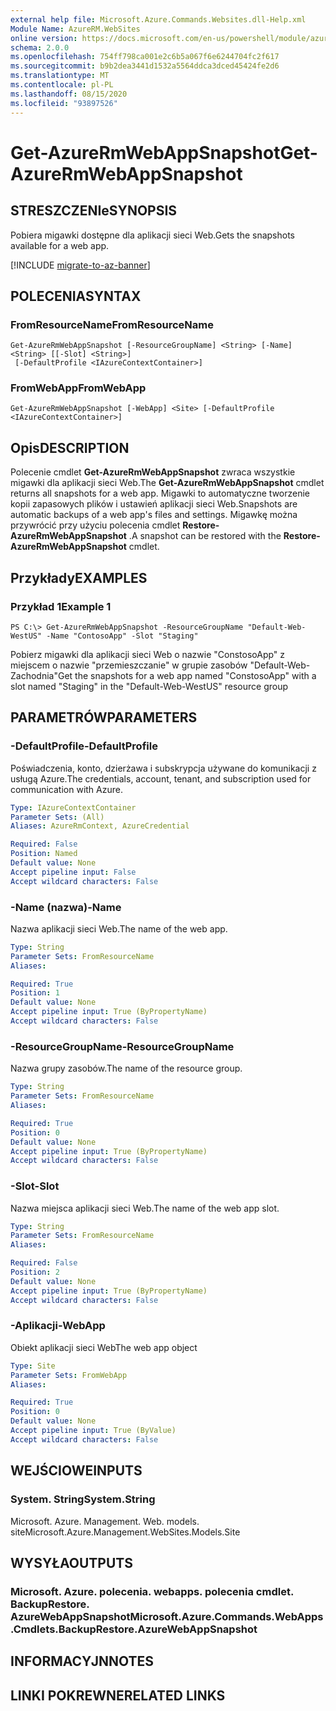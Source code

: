 ```yaml
---
external help file: Microsoft.Azure.Commands.Websites.dll-Help.xml
Module Name: AzureRM.WebSites
online version: https://docs.microsoft.com/en-us/powershell/module/azurerm.websites/get-azurermwebappsnapshot
schema: 2.0.0
ms.openlocfilehash: 754ff798ca001e2c6b5a067f6e6244704fc2f617
ms.sourcegitcommit: b9b2dea3441d1532a5564ddca3dced45424fe2d6
ms.translationtype: MT
ms.contentlocale: pl-PL
ms.lasthandoff: 08/15/2020
ms.locfileid: "93897526"
---
```

# <span data-ttu-id="c3829-101">Get-AzureRmWebAppSnapshot</span><span class="sxs-lookup"><span data-stu-id="c3829-101">Get-AzureRmWebAppSnapshot</span></span>

## <span data-ttu-id="c3829-102">STRESZCZENIe</span><span class="sxs-lookup"><span data-stu-id="c3829-102">SYNOPSIS</span></span>
<span data-ttu-id="c3829-103">Pobiera migawki dostępne dla aplikacji sieci Web.</span><span class="sxs-lookup"><span data-stu-id="c3829-103">Gets the snapshots available for a web app.</span></span>

[!INCLUDE [migrate-to-az-banner](../../includes/migrate-to-az-banner.md)]

## <span data-ttu-id="c3829-104">POLECENIA</span><span class="sxs-lookup"><span data-stu-id="c3829-104">SYNTAX</span></span>

### <span data-ttu-id="c3829-105">FromResourceName</span><span class="sxs-lookup"><span data-stu-id="c3829-105">FromResourceName</span></span>
```
Get-AzureRmWebAppSnapshot [-ResourceGroupName] <String> [-Name] <String> [[-Slot] <String>]
 [-DefaultProfile <IAzureContextContainer>]
```

### <span data-ttu-id="c3829-106">FromWebApp</span><span class="sxs-lookup"><span data-stu-id="c3829-106">FromWebApp</span></span>
```
Get-AzureRmWebAppSnapshot [-WebApp] <Site> [-DefaultProfile <IAzureContextContainer>]
```

## <span data-ttu-id="c3829-107">Opis</span><span class="sxs-lookup"><span data-stu-id="c3829-107">DESCRIPTION</span></span>
<span data-ttu-id="c3829-108">Polecenie cmdlet **Get-AzureRmWebAppSnapshot** zwraca wszystkie migawki dla aplikacji sieci Web.</span><span class="sxs-lookup"><span data-stu-id="c3829-108">The **Get-AzureRmWebAppSnapshot** cmdlet returns all snapshots for a web app.</span></span> <span data-ttu-id="c3829-109">Migawki to automatyczne tworzenie kopii zapasowych plików i ustawień aplikacji sieci Web.</span><span class="sxs-lookup"><span data-stu-id="c3829-109">Snapshots are automatic backups of a web app's files and settings.</span></span> <span data-ttu-id="c3829-110">Migawkę można przywrócić przy użyciu polecenia cmdlet **Restore-AzureRmWebAppSnapshot** .</span><span class="sxs-lookup"><span data-stu-id="c3829-110">A snapshot can be restored with the **Restore-AzureRmWebAppSnapshot** cmdlet.</span></span>

## <span data-ttu-id="c3829-111">Przykłady</span><span class="sxs-lookup"><span data-stu-id="c3829-111">EXAMPLES</span></span>

### <span data-ttu-id="c3829-112">Przykład 1</span><span class="sxs-lookup"><span data-stu-id="c3829-112">Example 1</span></span>
```
PS C:\> Get-AzureRmWebAppSnapshot -ResourceGroupName "Default-Web-WestUS" -Name "ContosoApp" -Slot "Staging"
```

<span data-ttu-id="c3829-113">Pobierz migawki dla aplikacji sieci Web o nazwie "ConstosoApp" z miejscem o nazwie "przemieszczanie" w grupie zasobów "Default-Web-Zachodnia"</span><span class="sxs-lookup"><span data-stu-id="c3829-113">Get the snapshots for a web app named "ConstosoApp" with a slot named "Staging" in the "Default-Web-WestUS" resource group</span></span>

## <span data-ttu-id="c3829-114">PARAMETRÓW</span><span class="sxs-lookup"><span data-stu-id="c3829-114">PARAMETERS</span></span>

### <span data-ttu-id="c3829-115">-DefaultProfile</span><span class="sxs-lookup"><span data-stu-id="c3829-115">-DefaultProfile</span></span>
<span data-ttu-id="c3829-116">Poświadczenia, konto, dzierżawa i subskrypcja używane do komunikacji z usługą Azure.</span><span class="sxs-lookup"><span data-stu-id="c3829-116">The credentials, account, tenant, and subscription used for communication with Azure.</span></span>

```yaml
Type: IAzureContextContainer
Parameter Sets: (All)
Aliases: AzureRmContext, AzureCredential

Required: False
Position: Named
Default value: None
Accept pipeline input: False
Accept wildcard characters: False
```

### <span data-ttu-id="c3829-117">-Name (nazwa)</span><span class="sxs-lookup"><span data-stu-id="c3829-117">-Name</span></span>
<span data-ttu-id="c3829-118">Nazwa aplikacji sieci Web.</span><span class="sxs-lookup"><span data-stu-id="c3829-118">The name of the web app.</span></span>

```yaml
Type: String
Parameter Sets: FromResourceName
Aliases: 

Required: True
Position: 1
Default value: None
Accept pipeline input: True (ByPropertyName)
Accept wildcard characters: False
```

### <span data-ttu-id="c3829-119">-ResourceGroupName</span><span class="sxs-lookup"><span data-stu-id="c3829-119">-ResourceGroupName</span></span>
<span data-ttu-id="c3829-120">Nazwa grupy zasobów.</span><span class="sxs-lookup"><span data-stu-id="c3829-120">The name of the resource group.</span></span>

```yaml
Type: String
Parameter Sets: FromResourceName
Aliases: 

Required: True
Position: 0
Default value: None
Accept pipeline input: True (ByPropertyName)
Accept wildcard characters: False
```

### <span data-ttu-id="c3829-121">-Slot</span><span class="sxs-lookup"><span data-stu-id="c3829-121">-Slot</span></span>
<span data-ttu-id="c3829-122">Nazwa miejsca aplikacji sieci Web.</span><span class="sxs-lookup"><span data-stu-id="c3829-122">The name of the web app slot.</span></span>

```yaml
Type: String
Parameter Sets: FromResourceName
Aliases: 

Required: False
Position: 2
Default value: None
Accept pipeline input: True (ByPropertyName)
Accept wildcard characters: False
```

### <span data-ttu-id="c3829-123">-Aplikacji</span><span class="sxs-lookup"><span data-stu-id="c3829-123">-WebApp</span></span>
<span data-ttu-id="c3829-124">Obiekt aplikacji sieci Web</span><span class="sxs-lookup"><span data-stu-id="c3829-124">The web app object</span></span>

```yaml
Type: Site
Parameter Sets: FromWebApp
Aliases: 

Required: True
Position: 0
Default value: None
Accept pipeline input: True (ByValue)
Accept wildcard characters: False
```

## <span data-ttu-id="c3829-125">WEJŚCIOWE</span><span class="sxs-lookup"><span data-stu-id="c3829-125">INPUTS</span></span>

### <span data-ttu-id="c3829-126">System. String</span><span class="sxs-lookup"><span data-stu-id="c3829-126">System.String</span></span>
<span data-ttu-id="c3829-127">Microsoft. Azure. Management. Web. models. site</span><span class="sxs-lookup"><span data-stu-id="c3829-127">Microsoft.Azure.Management.WebSites.Models.Site</span></span>


## <span data-ttu-id="c3829-128">WYSYŁA</span><span class="sxs-lookup"><span data-stu-id="c3829-128">OUTPUTS</span></span>

### <span data-ttu-id="c3829-129">Microsoft. Azure. polecenia. webapps. polecenia cmdlet. BackupRestore. AzureWebAppSnapshot</span><span class="sxs-lookup"><span data-stu-id="c3829-129">Microsoft.Azure.Commands.WebApps.Cmdlets.BackupRestore.AzureWebAppSnapshot</span></span>


## <span data-ttu-id="c3829-130">INFORMACYJN</span><span class="sxs-lookup"><span data-stu-id="c3829-130">NOTES</span></span>

## <span data-ttu-id="c3829-131">LINKI POKREWNE</span><span class="sxs-lookup"><span data-stu-id="c3829-131">RELATED LINKS</span></span>

